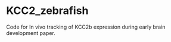 # KCC2_zebrafish
Code for In vivo tracking of KCC2b expression during early brain development paper.
